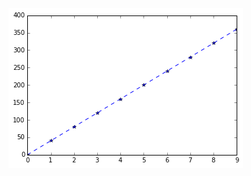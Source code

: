 ![](https://raw.githubusercontent.com/wangziyan0087/computationalphysics_N2013301510087/master/1_2.png)
